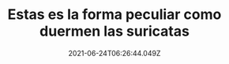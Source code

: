 ---
title: "Estas es la forma peculiar como duermen las suricatas "
date: 2021-06-24T06:26:44.049Z
featuredimage: /assets/1789.jpg
categoria: Naturaleza
tags:
  - "#Animales"
  - "#Suricatas"
  - "#Dormir"
short-description: Que de estos datos te sabias de las suricatas
mk1: >+
  ### 1.

  ![1789](/assets/1789.jpg "1789")

  #### No son solitarios


  Los suricatos se juntan en grupos grandes, llamados turba o pandilla. Pueden ser hasta 50 animales en una turba, pero por lo general, se juntan en una congregación más manejable de 10 a 15 personas. La turba se compone de varios grupos familiares, según Zoológico Nacional , por lo general, con un par dominante en cada familia. Las familias de suricatas no tienen que estar relacionadas para pertenecer al mismo grupo. Las mujeres suelen ser los miembros dominantes de la mafia.

  ### 2.

  ![1790](/assets/1790.jpg "1790")

  #### Todos los suricatos entran


  Todos los miembros de la mafia hacen su parte al ayudar a recolectar comida, vigilar a los depredadores y cuidar a los bebés. Las suricatas que actúan como vigías irán al lugar más alto del área que puedan encontrar, a menudo una roca, un arbusto, o montículo de termitas, informa el Zoológico de San Diego . Se pararán sobre sus patas traseras y harán una llamada distinta cuando estén en su lugar y listos para comenzar su trabajo de centinela. Si bien todo está a salvo, harán un ruido de mirada furtiva, a veces la canción del vigilante alarma estridente si ven un ave de presa, para que el resto del grupo sepa ponerse a cubierto rápidamente.
mk2: >+
  ### 3.

  ![1791](/assets/1791.jpg "1791")

  #### Les gustan los reparadores


  No hay razón para construir una nueva casa si los vecinos ya lo han hecho por usted. Los suricatos son excelentes para cavar, pero por lo general se mudan a madrigueras ya excavadas por otros animales, como las ardillas de tierra. A menudo tienen tantos como 15 entradas y salidas con todo tipo de cámaras y túneles, algunos de más de seis pies de profundidad. Hay cámaras separadas para dormir e ir al baño. Una turba de suricatas generalmente tiene varios sistemas de madrigueras y se reubicará cada pocos meses.

  ### 4.

  ![1792](/assets/1792.jpg "1792")

  #### Son excelentes en la comunicación

  Los suricatos son extrovertidos y bastante conversadores con al menos 10 vocalizaciones diferentes, informa el Zoológico Nacional. Las hembras tienden a ser más vocales que los machos. Algunos de sus sonidos incluyen "murmullos, gruñidos y escupes amenazadores, cloqueos de regaño y un ladrido de alarma defensiva."Si un depredador se acerca a una turba, se unirán para formar un grupo intimidante con el pelo levantado, la espalda arqueada y harán ruidos de silbido. Los vigías tienen diferentes ladridos y silbidos de advertencia para los depredadores que se acercan por tierra o por tierra, los que se abalanzan desde el aire.
mk3: >+
  ### 5.

  ![1793](/assets/1793.jpg "1793")

  #### Observan los cielos


  Los suricatos saben que deben vigilar a las aves de presa, ya que, junto con las serpientes, son algunos de sus depredadores más feroces. De hecho, según National Geographic , los suricatos jóvenes le tienen tanto miedo a las aves que incluso se zambullen en busca de refugio si ven un avión. Tienen una visión increíble, ya que un suricato puede ver un águila volando a más de 300 metros de distancia. Sin embargo, a menudo, simplemente se agachan y se congelan cuando detectan una amenaza en el aire, con la esperanza de que no se noten.

  ### 6.

  ![1794](/assets/1794.jpg "1794")

  #### Marcan su territorio con bacterias


  Muchos animales usan sus olores corporales para marcar sus territorios. Los perros caminan con las piernas orinar en su propiedad. Los gatos se frotan contra ti , mirándote con las glándulas aromáticas en las mejillas y la frente. Los suricatos hacen algo similar pero un poco más complejo. Hacen una "pasta" de secreciones en bolsas aromáticas debajo de la cola, que frotan en las rocas y las plantas para marcar sus Las señales químicas que se encuentran en los marcadores de olor provienen de bacterias productoras de olor que prosperan en las secreciones, según un estudio de 2017 de investigadores de la Universidad de Duke publicado en Informes científicos .
mk4: >+
  ### 7.

  ![1795](/assets/1795.jpg "1795")

  #### La lucha de suricatas puede volverse seria


  No dejes que su lindo aspecto te engañe. Los suricatos pueden ser despiadados cuando pelean por territorios, y esos conflictos pueden terminar en la muerte. De hecho, en un estudio de 2016 publicado en la revista Nature , los investigadores observaron 1.024 especies de animales. Encontraron que las suricatas eran las más asesinas. Aproximadamente el 20% de las muertes de suricatas son en realidad asesinatos.

  ### 8.



  ![1796](/assets/1796.jpg "1796")

  #### Les encantan los insectos


  Los suricatos se alimentan principalmente de insectos, y utilizan su agudo sentido del olfato para cavar y encontrar alimentos sabrosos como larvas, termitas, escarabajos y orugas. Pero no se limitan a los insectos. Los suricatos también comen pequeños reptiles, huevos, aves, frutas y algunas plantas. También son capaces de matar y comer serpientes venenosas y escorpiones sin lastimarse. Son inmunes a los peligros tóxicos del veneno de escorpión. Los investigadores creen que los suricatos pueden resistir hasta seis veces el veneno que mataría a un conejo.
mk5: >+
  ### 9.

  ![1797](/assets/1797.jpg "1797")

  #### Los ojos de suricata hacen la vida más fácil


  Los ojos de la suricata se han adaptado bien a la vida del desierto. Tienen parches oscuros distintivos alrededor de los ojos que ayudan a reducir el penetrante resplandor del sol para que tengan una mejor visión de cerca y de lejos. En el interior, sus ojos tienen ojos largos y horizontales pupilas. Esta forma inusual les da un amplio rango de visión sin tener que mover realmente la cabeza. Cuando excavan, una membrana o tercer párpado cubre sus ojos para protegerlos de la arena y otros escombros.

  ### 10.

  ![1798](/assets/1798.jpg "1798")

  #### Duermen en montones


  Cuando llega el momento de dormir, las suricatas no creen mucho en el espacio. Sus madrigueras pueden tener entre 6 y 8 pies de profundidad y numerosas cámaras para dormir, pero les gusta acurrucarse. Por lo general, se amontonan encima de unos a otros en sus cámaras de dormir en montones, acurrucados uno encima del otro para abrigarse. En verano, cuando hace más calor, pueden extenderse un poco más e incluso pueden dormir sobre el suelo. Pero el resto del año, se encuentran en una gran pila.
---